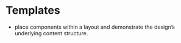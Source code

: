 # Templates

- place components within a layout and demonstrate the design’s underlying content structure.
